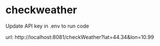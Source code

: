 # checkweather

Update API key in .env to run code

url: http://localhost:8081/checkWeather?lat=44.34&lon=10.99
